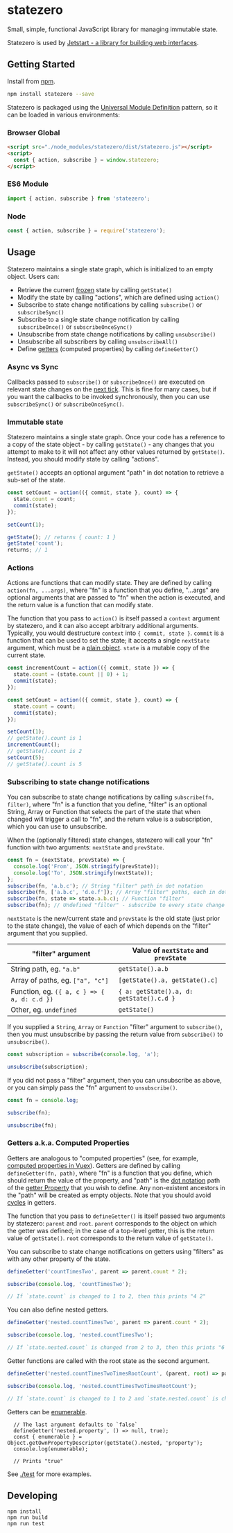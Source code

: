 # statezero

Small, simple, functional JavaScript library for managing immutable state.

Statezero is used by [Jetstart - a library for building web interfaces](https://github.com/andornaut/jetstart).

## Getting Started

Install from [npm](https://www.npmjs.com/package/statezero).

```bash
npm install statezero --save
```

Statezero is packaged using the [Universal Module Definition](https://github.com/umdjs/umd) pattern, so it can be loaded
in various environments:

### Browser Global

```html
<script src="./node_modules/statezero/dist/statezero.js"></script>
<script>
  const { action, subscribe } = window.statezero;
</script>
```

### ES6 Module

```javascript
import { action, subscribe } from 'statezero';
```

### Node

```javascript
const { action, subscribe } = require('statezero');
```

## Usage

Statezero maintains a single state graph, which is initialized to an empty object. Users can:

- Retrieve the current
  [frozen](https://developer.mozilla.org/en-US/docs/Web/JavaScript/Reference/Global_Objects/Object/freeze)
  state by calling `getState()`
- Modify the state by calling "actions", which are defined using `action()`
- Subscribe to state change notifications by calling `subscribe()` or `subscribeSync()`
- Subscribe to a single state change notification by calling `subscribeOnce()` or `subscribeOnceSync()`
- Unsubscribe from state change notifications by calling `unsubscribe()`
- Unsubscribe all subscribers by calling `unsubscribeAll()`
- Define [getters](https://developer.mozilla.org/en-US/docs/Web/JavaScript/Reference/Functions/get)
  (computed properties) by calling `defineGetter()`

### Async vs Sync

Callbacks passed to `subscribe()` or `subscribeOnce()` are executed on relevant state changes on the
[next tick](https://dvcs.w3.org/hg/webperf/raw-file/tip/specs/setImmediate/Overview.html). This is fine for many cases,
but if you want the callbacks to be invoked synchronously, then you can use `subscribeSync()` or `subscribeOnceSync()`.

### Immutable state

Statezero maintains a single state graph. Once your code has a reference to a copy of the state object -
by calling `getState()` - any changes that you attempt to make to it will not affect any other values returned by
`getState()`. Instead, you should modify state by calling "actions".

`getState()` accepts an optional argument "path" in dot notation to retrieve a sub-set of the state.

```javascript
const setCount = action(({ commit, state }, count) => {
  state.count = count;
  commit(state);
});

setCount(1);

getState(); // returns { count: 1 }
getState('count');
returns; // 1
```

### Actions

Actions are functions that can modify state. They are defined by calling `action(fn, ...args)`, where "fn" is a function
that you define, "...args" are optional arguments that are passed to "fn" when the action is executed, and the return
value is a function that can modify state.

The function that you pass to `action()` is itself passed a `context` argument by statezero, and it can also accept
arbitrary additional arguments. Typically, you would destructure `context` into `{ commit, state }`. `commit` is a
function that can be used to set the state; it accepts a single `nextState` argument, which must be a
[plain object](https://lodash.com/docs/4.17.10#isPlainObject). `state` is a mutable copy of the current state.

```javascript
const incrementCount = action(({ commit, state }) => {
  state.count = (state.count || 0) + 1;
  commit(state);
});

const setCount = action(({ commit, state }, count) => {
  state.count = count;
  commit(state);
});

setCount(1);
// getState().count is 1
incrementCount();
// getState().count is 2
setCount(5);
// getState().count is 5
```

### Subscribing to state change notifications

You can subscribe to state change notifications by calling `subscribe(fn, filter)`, where "fn" is a function that you
define, "filter" is an optional String, Array or Function that selects the part of the state that when changed will
trigger a call to "fn", and the return value is a subscription, which you can use to unsubscribe.

When the (optionally filtered) state changes, statezero will call your "fn" function with two arguments: `nextState` and
`prevState`.

```javascript
const fn = (nextState, prevState) => {
  console.log('From', JSON.stringify(prevState));
  console.log('To', JSON.stringify(nextState));
};
subscribe(fn, 'a.b.c'); // String "filter" path in dot notation
subscribe(fn, ['a.b.c', 'd.e.f']); // Array "filter" paths, each in dot notation
subscribe(fn, state => state.a.b.c); // Function "filter"
subscribe(fn); // Undefined "filter" - subscribe to every state change
```

`nextState` is the new/current state and `prevState` is the old state (just prior to the state change), the value of
each of which depends on the "filter" argument that you supplied.

| "filter" argument                           | Value of `nextState` and `prevState`     |
| ------------------------------------------- | ---------------------------------------- |
| String path, eg. `"a.b"`                    | `getState().a.b`                         |
| Array of paths, eg. `["a", "c"]`            | `[getState().a, getState().c]`           |
| Function, eg. `({ a, c } => { a, d: c.d })` | `{ a: getState().a, d: getState().c.d }` |
| Other, eg. `undefined`                      | `getState()`                             |

If you supplied a `String`, `Array` or `Function` "filter" argument to `subscribe()`, then you must unsubscribe by
passing the return value from `subscribe()` to `unsubscribe()`.

```javascript
const subscription = subscribe(console.log, 'a');

unsubscribe(subscription);
```

If you did not pass a "filter" argument, then you can unsubscribe as above, or you can simply pass the "fn" argument
to `unsubscribe()`.

```javascript
const fn = console.log;

subscribe(fn);

unsubscribe(fn);
```

### Getters a.k.a. Computed Properties

Getters are analogous to "computed properties" (see, for example,
[computed properties in Vuex](https://vuex.vuejs.org/guide/state.html#getting-vuex-state-into-vue-components)).
Getters are defined by calling `defineGetter(fn, path)`, where "fn" is a function that you define, which should return
the value of the property, and "path" is the
[dot notation](https://developer.mozilla.org/en-US/docs/Web/JavaScript/Reference/Operators/Property_accessors)
path of the
[getter Property](https://developer.mozilla.org/en-US/docs/Web/JavaScript/Guide/Working_with_Objects#Defining_getters_and_setters)
that you wish to define. Any non-existent ancestors in the "path" will be created as empty objects. Note that you should
avoid [cycles](https://en.wikipedia.org/wiki/Circular_dependency) in getters.

The function that you pass to `defineGetter()` is itself passed two arguments by statezero: `parent` and `root`.
`parent` corresponds to the object on which the getter was defined; in the case of a top-level getter, this is the
return value of `getState()`.
`root` corresponds to the return value of `getState()`.

You can subscribe to state change notifications on getters using "filters" as with any other property of the state.

```javascript
defineGetter('countTimesTwo', parent => parent.count * 2);

subscribe(console.log, 'countTimesTwo');

// If `state.count` is changed to 1 to 2, then this prints "4 2"
```

You can also define nested getters.

```javascript
defineGetter('nested.countTimesTwo', parent => parent.count * 2);

subscribe(console.log, 'nested.countTimesTwo');

// If `state.nested.count` is changed from 2 to 3, then this prints "6 4"
```

Getter functions are called with the root state as the second argument.

```javascript
defineGetter('nested.countTimesTwoTimesRootCount', (parent, root) => parent.count * 2 * root.count);

subscribe(console.log, 'nested.countTimesTwoTimesRootCount');

// If `state.count` is changed to 1 to 2 and `state.nested.count` is changed from 2 to 3, then this prints "12 4"
```

Getters can be
[enumerable](https://developer.mozilla.org/en-US/docs/Web/JavaScript/Enumerability_and_ownership_of_properties).

```
  // The last argument defaults to `false`
  defineGetter('nested.property', () => null, true);
  const { enumerable } = Object.getOwnPropertyDescriptor(getState().nested, 'property');
  console.log(enumerable);

  // Prints "true"
```

See [./test](./test) for more examples.

## Developing

```
npm install
npm run build
npm run test
```
